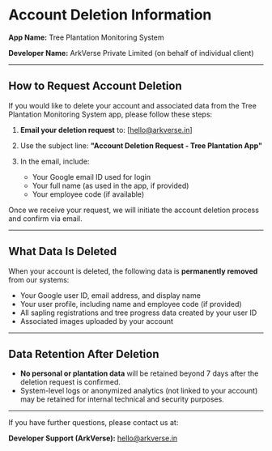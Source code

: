 # Account Deletion Information

**App Name:** Tree Plantation Monitoring System

**Developer Name:** ArkVerse Private Limited (on behalf of individual client)

---

## How to Request Account Deletion

If you would like to delete your account and associated data from the Tree Plantation Monitoring System app, please follow these steps:

1. **Email your deletion request** to: \[[hello@arkverse.in](mailto:hello@arkverse.in)]
2. Use the subject line: **"Account Deletion Request - Tree Plantation App"**
3. In the email, include:

   - Your Google email ID used for login
   - Your full name (as used in the app, if provided)
   - Your employee code (if available)

Once we receive your request, we will initiate the account deletion process and confirm via email.

---

## What Data Is Deleted

When your account is deleted, the following data is **permanently removed** from our systems:

- Your Google user ID, email address, and display name
- Your user profile, including name and employee code (if provided)
- All sapling registrations and tree progress data created by your user ID
- Associated images uploaded by your account

---

## Data Retention After Deletion

- **No personal or plantation data** will be retained beyond 7 days after the deletion request is confirmed.
- System-level logs or anonymized analytics (not linked to your account) may be retained for internal technical and security purposes.

---

If you have further questions, please contact us at:

**Developer Support (ArkVerse):** [hello@arkverse.in](mailto:hello@arkverse.in)
